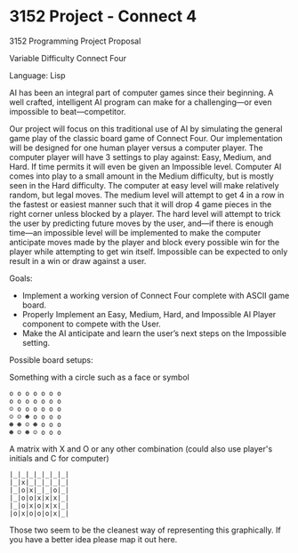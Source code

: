 3152 Project - Connect 4
===========
3152 Programming Project Proposal

Variable Difficulty Connect Four

Language: Lisp

AI has been an integral part of computer games since their beginning. A well crafted, intelligent AI program can make for a challenging—or even impossible to beat—competitor. 

Our project will focus on this traditional use of AI by simulating the general game play of the classic board game of Connect Four. Our implementation will be designed for one human player versus a computer player. The computer player will have 3 settings to play against: Easy, Medium, and Hard. If time permits it will even be given an Impossible level. Computer AI comes into play to a small amount in the Medium difficulty, but is mostly seen in the Hard difficulty. The computer at easy level will make relatively random, but legal moves. The medium level will attempt to get 4 in a row in the fastest or easiest manner such that it will drop 4 game pieces in the right corner unless blocked by a player. The hard level will attempt to trick the user by predicting future moves by the user, and—if there is enough time—an impossible level will be implemented to make the computer anticipate moves made by the player and block every possible win for the player while attempting to get win itself. Impossible can be expected to only
result in a win or draw against a user.

Goals:
* Implement a working version of Connect Four complete with ASCII game board.
* Properly Implement an Easy, Medium, Hard, and Impossible AI Player component to compete with the User.
* Make the AI anticipate and learn the user’s next steps on the Impossible setting.


Possible board setups:

Something with a circle such as a face or symbol

    o o o o o o o
    o o o o o o o
    ☺ o o o o o o
    ☺ ☺ ☻ o o o o
    ☻ ☻ ☺ ☻ o o o
    ☻ ☺ ☻ ☺ o o o

A matrix with X and O or any other combination (could also use player's initials and C for computer)

    |_|_|_|_|_|_|_|
    |_|x|_|_|_|_|_|
    |_|o|x|_|_|o|_|
    |_|o|o|x|x|x|_|
    |_|o|x|o|x|x|_|
    |o|x|o|o|o|x|_|

Those two seem to be the cleanest way of representing this graphically. If you have a better idea please map it out here.
